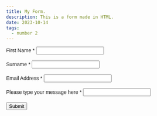 ```yaml
---
title: My Form.
description: This is a form made in HTML.
date: 2023-10-14
tags:
  - number 2
---
```

<style>
  message {
    width: 200px;
    height: 60px;
  }
  label {
  font-family:Helvetica;
  color: primary;
  }
</style>
<form action='#'>
    <label for="firstname">First Name *</label>
    <input type="text" id="firstname" name="firstname" required> <br> <br>
    <label for='surname'>Surname *</label> 
    <input type='text' id='surname' name='surname' required> <br> <br>
    <label for="email">Email Address *</label>
    <input type="email" id="email" name="email" required> <br> <br>
    <label for='message'>Please type your message here *</label>
    <input type='text' id='message' name='message' required> <br> <br>
    <input type='submit' value='Submit'>
</form>